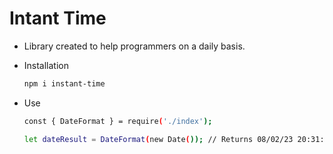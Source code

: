 # Intant Time

* Library created to help programmers on a daily basis.

* Installation

  ```bash 
  npm i instant-time
  ```

  

* Use

  ```bash
  const { DateFormat } = require('./index');
  
  let dateResult = DateFormat(new Date()); // Returns 08/02/23 20:31:50.
  ```

  